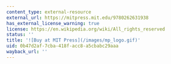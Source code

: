 ```yaml
---
content_type: external-resource
external_url: https://mitpress.mit.edu/9780262631938
has_external_license_warning: true
license: https://en.wikipedia.org/wiki/All_rights_reserved
status: ''
title: '![Buy at MIT Press](/images/mp_logo.gif)'
uid: 0b47d2af-7cba-418f-acc8-a5cbabc29aaa
wayback_url: ''
---
```

